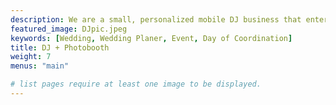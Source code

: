 ```yaml
---
description: We are a small, personalized mobile DJ business that entertains events all over New England. We work with you to plan your party using your preferences as a guide and our events are NEVER cookie-cutter. I believe what sets us apart is the planning that takes place before the event.  We don’t go into any event with a plan of what’s going to happen – or even a playlist in mind – instead we work with each client to understand what they are planning and we are experts at reading the dancefloor to ensure a successful and fun event.  Whether it is our DJ, Photo Booth, Professional Wireless Uplighting, or Audio Guestbook services I am certain you will be happy you contacted Music on the Move! Let’s Party! Website www.dj-entertainment.com
featured_image: DJpic.jpeg
keywords: [Wedding, Wedding Planer, Event, Day of Coordination]
title: DJ + Photobooth
weight: 7
menus: "main"

# list pages require at least one image to be displayed.
---
```

